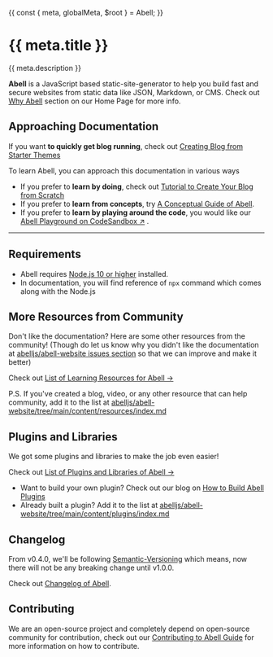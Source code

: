 {{
  const { meta, globalMeta, $root } = Abell;
}}

# {{ meta.title }}

{{ meta.description }}

**Abell** is a JavaScript based static-site-generator to help you build fast and secure websites from static data like JSON, Markdown, or CMS.  Check out [Why Abell](https://abelljs.org/#why-abell) section on our Home Page for more info.


## Approaching Documentation

If you want **to quickly get blog running**, check out [Creating Blog from Starter Themes]({{$root}}/starters/)

To learn Abell, you can approach this documentation in various ways
- If you prefer to **learn by doing**, check out [Tutorial to Create Your Blog from Scratch]({{$root}}/tutorial/create-twitter-clone/)
- If you prefer to **learn from concepts**, try [A Conceptual Guide of Abell]({{$root}}/docs/concepts).
- If you prefer to **learn by playing around the code**, you would like our [Abell Playground on CodeSandbox &#x2197;]() .

---


## Requirements

- Abell requires [Node.js 10 or higher](https://nodejs.org) installed.
- In documentation, you will find reference of `npx` command which comes along with the Node.js

## More Resources from Community 

Don't like the documentation? Here are some other resources from the community! (Though do let us know why you didn't like the documentation at [abelljs/abell-website issues section](https://github.com/abelljs/abell-website/issues) so that we can improve and make it better)

Check out [List of Learning Resources for Abell &#x2192;]({{$root}}/resources/)

P.S. If you've created a blog, video, or any other resource that can help community, add it to the list at [abelljs/abell-website/tree/main/content/resources/index.md](https://github.com/abelljs/abell-website/tree/main/content/resources/index.md)

## Plugins and Libraries

We got some plugins and libraries to make the job even easier! 

Check out [List of Plugins and Libraries of Abell &#x2192;]({{$root}}/plugins/)

- Want to build your own plugin? Check out our blog on [How to Build Abell Plugins]({{$root}}/blogs/how-to-build-plugins/)
- Already built a plugin? Add it to the list at [abelljs/abell-website/tree/main/content/plugins/index.md](https://github.com/abelljs/abell-website/tree/main/content/plugins/index.md)

## Changelog

From v0.4.0, we'll be following [Semantic-Versioning](https://semver.org/) which means, now there will not be any breaking change until v1.0.0.

Check out [Changelog of Abell]({{$root}}/changelog/).

## Contributing

We are an open-source project and completely depend on open-source community for contribution, check out our [Contributing to Abell Guide]({{$root}}/contributing/) for more information on how to contribute.